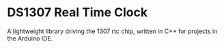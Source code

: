 # DS1307 Real Time Clock
A lightweight library driving the 1307 rtc chip, written in C++ for projects in the Arduino IDE.
